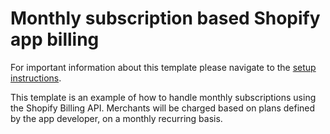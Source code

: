 # Monthly subscription based Shopify app billing

For important information about this template please navigate to the [setup instructions](template-setup).

This template is an example of how to handle monthly subscriptions using the Shopify Billing API. Merchants will be charged based on plans defined by the app developer, on a monthly recurring basis.
